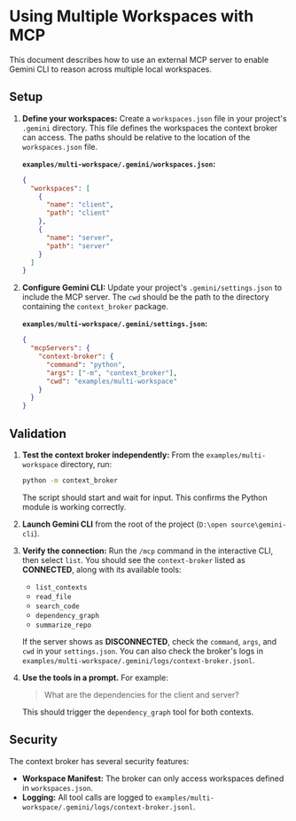 # Using Multiple Workspaces with MCP

This document describes how to use an external MCP server to enable Gemini CLI to reason across multiple local workspaces.

## Setup

1.  **Define your workspaces:**
    Create a `workspaces.json` file in your project's `.gemini` directory. This file defines the workspaces the context broker can access. The paths should be relative to the location of the `workspaces.json` file.

    **`examples/multi-workspace/.gemini/workspaces.json`:**
    ```json
    {
      "workspaces": [
        {
          "name": "client",
          "path": "client"
        },
        {
          "name": "server",
          "path": "server"
        }
      ]
    }
    ```

2.  **Configure Gemini CLI:**
    Update your project's `.gemini/settings.json` to include the MCP server. The `cwd` should be the path to the directory containing the `context_broker` package.

    **`examples/multi-workspace/.gemini/settings.json`:**
    ```json
    {
      "mcpServers": {
        "context-broker": {
          "command": "python",
          "args": ["-m", "context_broker"],
          "cwd": "examples/multi-workspace"
        }
      }
    }
    ```

## Validation

1.  **Test the context broker independently:**
    From the `examples/multi-workspace` directory, run:
    ```bash
    python -m context_broker
    ```
    The script should start and wait for input. This confirms the Python module is working correctly.

2.  **Launch Gemini CLI** from the root of the project (`D:\open source\gemini-cli`).

3.  **Verify the connection:**
    Run the `/mcp` command in the interactive CLI, then select `list`. You should see the `context-broker` listed as **CONNECTED**, along with its available tools:
    *   `list_contexts`
    *   `read_file`
    *   `search_code`
    *   `dependency_graph`
    *   `summarize_repo`

    If the server shows as **DISCONNECTED**, check the `command`, `args`, and `cwd` in your `settings.json`. You can also check the broker's logs in `examples/multi-workspace/.gemini/logs/context-broker.jsonl`.

4.  **Use the tools in a prompt.** For example:
    > What are the dependencies for the client and server?

    This should trigger the `dependency_graph` tool for both contexts.

## Security

The context broker has several security features:

*   **Workspace Manifest:** The broker can only access workspaces defined in `workspaces.json`.
*   **Logging:** All tool calls are logged to `examples/multi-workspace/.gemini/logs/context-broker.jsonl`.

